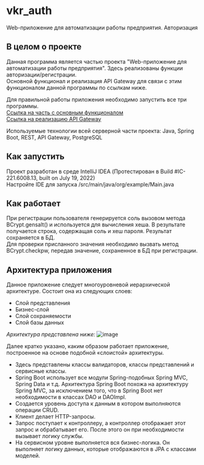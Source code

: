# vkr_auth
Web-приложение для автоматизации работы предприятия. Авторизация
## В целом о проекте
Данная программа является частью проекта "Web-приложение для автоматизации работы предприятия". Здесь реализованы функции авторизации/регистрации.  
Основной функционал и реализация API Gateway для связи с этим функционалом данной программы по ссылкам ниже.  

Для правильной работы приложения необходимо запустить все три программы.  
[Ссылка на часть с основным функционалом](https://github.com/DavrosWho/VKR)  
[Ссылка на реализацию API Gateway](https://github.com/DavrosWho/vkr_api_gateway)  

Используемые технологии всей серверной части проекта: Java, Spring Boot, REST, API Gateway, PostgreSQL
## Как запустить 
Проект разработан в среде IntelliJ IDEA (Протестирован в Build #IC-221.6008.13, built on July 19, 2022)  
Настройте IDE для запуска /src/main/java/org/example/Main.java

## Как работает
При регистрации пользователя генерируется соль вызовом метода BCrypt.gensalt() и используется для вычисления хеша. 
В результате получается строка, содержащая соль и хеш пароля. Результат сохраняется в БД.  
Для проверки присланного значения необходимо вызвать метод BCrypt.checkpw, передав значение, сохраненное в БД при регистрации.

## Архитектура приложения
Данное приложение следует многоуровневой иерархической архитектуре. Состоит она из следующих слоев:
- Слой представления
- Бизнес-слой
- Слой сохраняемости
- Слой базы данных

_Архитектура представлена ниже:_
![image](https://github.com/DavrosWho/vkr_auth/assets/71879137/d0800a39-a6a1-4fa3-a7b3-0f0122b2dd0d)

Далее кратко указано, каким образом работает приложение, построенное на основе подобной «слоистой» архитектуры.
- Здесь представлены классы валидаторов, классы представлений и сервисные классы.
- Spring Boot использует все модули Spring-подобных Spring MVC, Spring Data и т.д. Архитектура Spring Boot похожа на архитектуру Spring MVC, за исключением того, что в Spring Boot нет необходимости в классах DAO и DAOImpl.
- Создается уровень доступа к данным в котором выполняются операции CRUD.
- Клиент делает HTTP-запросы.
- Запрос поступает к контроллеру, а контроллер отображает этот запрос и обрабатывает его. После этого он при необходимости вызывает логику службы.
- На сервисном уровне выполняется вся бизнес-логика. Он выполняет логику данных, которые отображаются в JPA с классами моделей.

